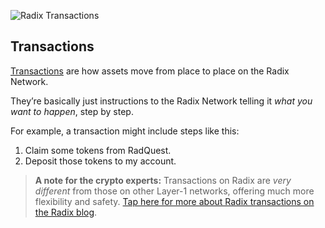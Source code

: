 ![Radix Transactions](/quests-images/key/3-KeyImage_Transations.webp)

## Transactions

[Transactions](?glossaryAnchor=transactions) are how assets move from place to place on the Radix Network.

They’re basically just instructions to the Radix Network telling it _what you want to happen_, step by step.

For example, a transaction might include steps like this:

1. Claim some tokens from RadQuest.
2. Deposit those tokens to my account.

> **A note for the crypto experts:** Transactions on Radix are _very different_ from those on other Layer-1 networks, offering much more flexibility and safety. [Tap here for more about Radix transactions on the Radix blog](https://www.radixdlt.com/blog/radixs-asset-oriented-transactions).
